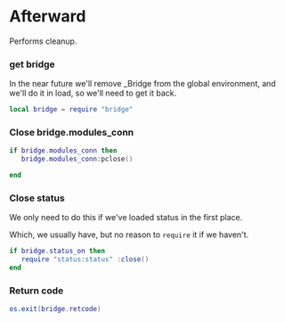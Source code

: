 # Afterward


Performs cleanup\.


### get bridge

In the near future we'll remove \_Bridge from the global environment, and we'll
do it in load, so we'll need to get it back\.

```lua
local bridge = require "bridge"
```

### Close bridge\.modules\_conn

```lua
if bridge.modules_conn then
   bridge.modules_conn:pclose()

end
```


### Close status

We only need to do this if we've loaded status in the first place\.

Which, we usually have, but no reason to `require` it if we haven't\.

```lua
if bridge.status_on then
   require "status:status" :close()
end
```


### Return code

```lua
os.exit(bridge.retcode)
```
